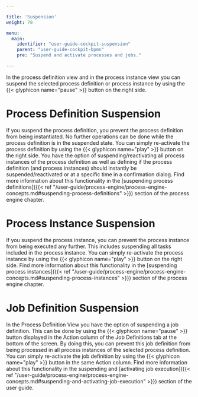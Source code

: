 ```yaml
---

title: 'Suspension'
weight: 70

menu:
  main:
    identifier: "user-guide-cockpit-suspension"
    parent: "user-guide-cockpit-bpmn"
    pre: "Suspend and activate processes and jobs."

---
```


In the process definition view and in the process instance view you can suspend the selected process definition or process instance by using the {{< glyphicon name="pause" >}} button on the right side.

# Process Definition Suspension

If you suspend the process definition, you prevent the process definition from being instantiated. No further operations can be done while the process definition is in the suspended state. You can simply re-activate the process definition by using the {{< glyphicon name="play" >}} button on the right side. You have the option of suspending/reactivating all process instances of the process definition as well as defining if the process definition (and process instances) should instantly be suspended/reactivated or at a specific time in a confirmation dialog. Find more information about this functionality in the [suspending process definitions]({{< ref "/user-guide/process-engine/process-engine-concepts.md#suspending-process-definitions" >}}) section of the process engine chapter.


# Process Instance Suspension

If you suspend the process instance, you can prevent the process instance from being executed any further. This includes suspending all tasks included in the process instance. You can simply re-activate the process instance by using the {{< glyphicon name="play" >}} button on the right side. Find more information about this functionality in the [suspending process instances]({{< ref "/user-guide/process-engine/process-engine-concepts.md#suspending-process-instances" >}}) section of the process engine chapter.


# Job Definition Suspension

In the Process Definition View you have the option of suspending a job definition. This can be done by using the {{< glyphicon name="pause" >}} button displayed in the Action column of the Job Definitions tab at the bottom of the screen. By doing this, you can prevent this job definition from being processed in all process instances of the selected process definition. You can simply re-activate the job definition by using the {{< glyphicon name="play" >}} button in the same Action column. Find more information about this functionality in the suspending and [activating job execution]({{< ref "/user-guide/process-engine/process-engine-concepts.md#suspending-and-activating-job-execution" >}}) section of the user guide.
